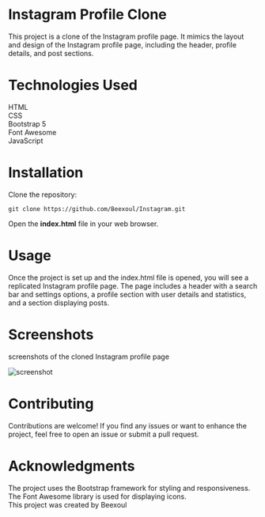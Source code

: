 <h1>Instagram Profile Clone </h1>
This project is a clone of the Instagram profile page. It mimics the layout and design of the Instagram profile page, including the header, profile details, and post sections.

<h1>Technologies Used</h1>
HTML <br>
CSS<br>
Bootstrap 5<br>
Font Awesome<br>
JavaScript<br>
<h1>Installation</h1>
Clone the repository:

```bash(
git clone https://github.com/Beexoul/Instagram.git
````
Open the <b>index.html</b> file in your web browser.

<h1>Usage</h1>
Once the project is set up and the index.html file is opened, you will see a replicated Instagram profile page. The page includes a header with a search bar and settings options, a profile section with user details and statistics, and a section displaying posts.

<h1>Screenshots</h1>
screenshots of the cloned Instagram profile page 

![screenshot](https://user-images.githubusercontent.com/97790932/235043621-04538f3b-858e-43ef-b006-385bd0592fb0.png)


<h1>Contributing</h1>
Contributions are welcome! If you find any issues or want to enhance the project, feel free to open an issue or submit a pull request.

<h1>Acknowledgments</h1>
The project uses the Bootstrap framework for styling and responsiveness.<br>
The Font Awesome library is used for displaying icons.<br>
This project was created by Beexoul
